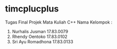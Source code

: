# timcplucplus
Tugas Final Projek Mata Kuliah C++ 
Nama Kelompok :
1. Nurhalis Jusman 17.83.0079
2. Rhendy Oentoko 17.83.0102
3. Sri Ayu Romadhona 17.83.0133

